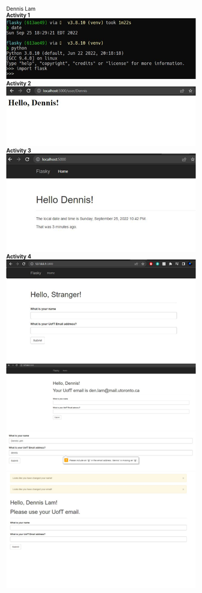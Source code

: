 Dennis Lam
<br>
**Activity 1**
![](images/activity1.jpg)
<br>
**Activity 2**
![](images/activity2.jpg)
<br>
**Activity 3**
![](images/activity3.jpg)
<br>
**Activity 4**
![](images/activity4a.jpg)
<br>
![](images/activity4b.jpg)
<br>
![](images/activity4c.jpg)
<br>
![](images/activity4d.jpg)
